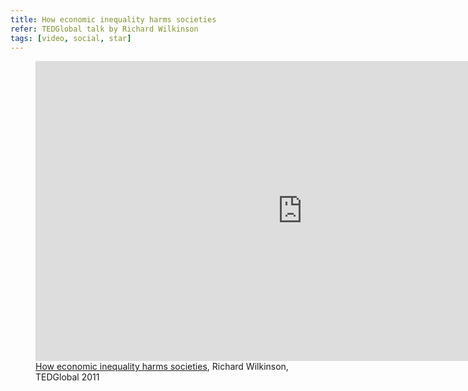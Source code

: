 ```yaml
---
title: How economic inequality harms societies
refer: TEDGlobal talk by Richard Wilkinson
tags: [video, social, star]
---
```

<figure>
<iframe src="https://embed.ted.com/talks/richard_wilkinson_how_economic_inequality_harms_societies" width="854" height="480" frameborder="0" scrolling="no" allowfullscreen></iframe>
<figcaption><a href="https://www.ted.com/talks/richard_wilkinson_how_economic_inequality_harms_societies">How economic inequality harms societies</a>, Richard Wilkinson, TEDGlobal 2011</figcaption>
</figure>